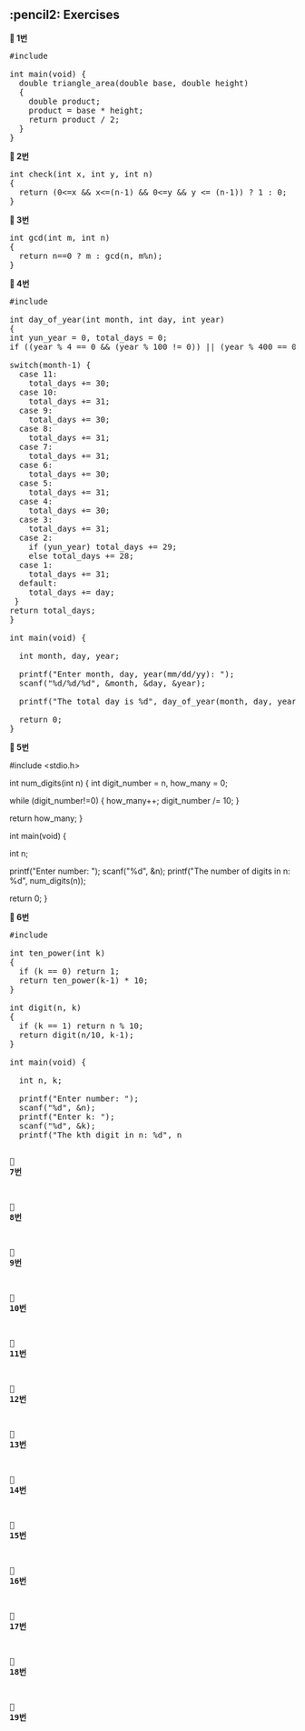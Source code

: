 <h2>:pencil2: Exercises</h2>

**:pushpin: 1번**

<pre>
#include <stdio.h>

int main(void) {
  double triangle_area(double base, double height)
  {
    double product;
    product = base * height;
    return product / 2;
  }
}
</pre>

**:pushpin: 2번**

<pre>
int check(int x, int y, int n)
{
  return (0<=x && x<=(n-1) && 0<=y && y <= (n-1)) ? 1 : 0;
}
</pre>

**:pushpin: 3번**

<pre>
int gcd(int m, int n)
{
  return n==0 ? m : gcd(n, m%n);
}
</pre>

**:pushpin: 4번**

<pre>
#include <stdio.h>

int day_of_year(int month, int day, int year)
{
int yun_year = 0, total_days = 0;
if ((year % 4 == 0 && (year % 100 != 0)) || (year % 400 == 0)) yun_year = 1;
  
switch(month-1) {
  case 11:
    total_days += 30;
  case 10:
    total_days += 31;
  case 9:
    total_days += 30;
  case 8:
    total_days += 31;
  case 7:
    total_days += 31;
  case 6:
    total_days += 30;
  case 5:
    total_days += 31;
  case 4:
    total_days += 30;
  case 3:
    total_days += 31;
  case 2:
    if (yun_year) total_days += 29;
    else total_days += 28;
  case 1:
    total_days += 31;
  default:
    total_days += day;
 } 
return total_days;
}

int main(void) {

  int month, day, year;

  printf("Enter month, day, year(mm/dd/yy): ");
  scanf("%d/%d/%d", &month, &day, &year);

  printf("The total day is %d", day_of_year(month, day, year));

  return 0;
}
</pre>

**:pushpin: 5번**

#include <stdio.h>

int num_digits(int n)
{
  int digit_number = n, how_many = 0;
  
  while (digit_number!=0) {
    how_many++;
    digit_number /= 10;
  }

  return how_many;
}

int main(void) {

  int n;

  printf("Enter number: ");
  scanf("%d", &n);
  printf("The number of digits in n: %d", num_digits(n));

  return 0;
}

**:pushpin: 6번**

<pre>
#include <stdio.h>

int ten_power(int k)
{
  if (k == 0) return 1;
  return ten_power(k-1) * 10;
}

int digit(n, k)
{
  if (k == 1) return n % 10;
  return digit(n/10, k-1);
}

int main(void) {

  int n, k;

  printf("Enter number: ");
  scanf("%d", &n);
  printf("Enter k: ");
  scanf("%d", &k);
  printf("The kth digit in n: %d", n<ten_power(k-1)?0:digit(n, k));

  return 0;
}
</pre>

**:pushpin: 7번**

**:pushpin: 8번**

**:pushpin: 9번**

**:pushpin: 10번**

**:pushpin: 11번**

**:pushpin: 12번**

**:pushpin: 13번**

**:pushpin: 14번**

**:pushpin: 15번**

**:pushpin: 16번**

**:pushpin: 17번**

**:pushpin: 18번**

**:pushpin: 19번**
